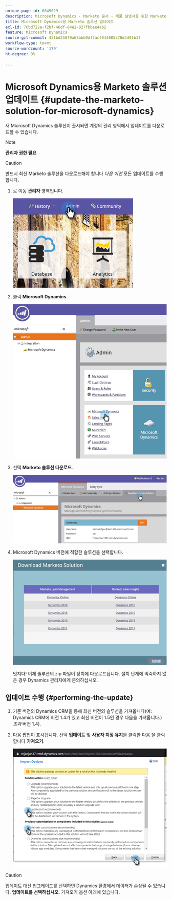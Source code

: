 ```yaml
---
unique-page-id: 6849029
description: Microsoft Dynamics - Marketo 문서 - 제품 설명서를 위한 Marketo 솔루션 업데이트
title: Microsoft Dynamics용 Marketo 솔루션 업데이트
exl-id: 76bd722a-f2bf-46df-84e2-827fbbee4ab2
feature: Microsoft Dynamics
source-git-commit: 431bd258f9a68bbb9df7acf043085578d3d91b1f
workflow-type: tm+mt
source-wordcount: '179'
ht-degree: 0%

---
```


# Microsoft Dynamics용 Marketo 솔루션 업데이트 {#update-the-marketo-solution-for-microsoft-dynamics}

새 Microsoft Dynamics 솔루션이 출시되면 계정의 관리 영역에서 업데이트를 다운로드할 수 있습니다.

>[!NOTE]
>
>**관리자 권한 필요**

>[!CAUTION]
>
>반드시 최신 Marketo 솔루션을 다운로드해야 합니다 _다음 이전_ 모든 업데이트를 수행합니다.

1. 로 이동 **관리자** 영역입니다.

   ![](assets/admin.png)

1. 클릭 **Microsoft Dynamics**.

   ![](assets/image2015-3-16-10-3a51-3a25.png)

1. 선택 **Marketo 솔루션 다운로드**.

   ![](assets/image2015-3-16-10-3a52-3a1.png)

1. Microsoft Dynamics 버전에 적합한 솔루션을 선택합니다.

   ![](assets/msd-online.png)

   멋지다! 이제 솔루션의 zip 파일이 장치에 다운로드됩니다. 설치 단계에 익숙하지 않은 경우 Dynamics 관리자에게 문의하십시오.

## 업데이트 수행 {#performing-the-update}

1. 기존 버전의 Dynamics CRM을 통해 최신 버전의 솔루션을 가져옵니다(예: Dynamics CRM에 버전 1.4가 있고 최신 버전이 1.5인 경우 다음을 가져옵니다.) _초과_ 버전 1.4).

1. 다음 팝업이 표시됩니다. 선택 **업데이트** 및 **사용자 지정 유지**&#x200B;을 클릭한 다음 을 클릭합니다 **가져오기**.

   ![](assets/update-the-marketo-solution-for-microsoft-dynamics-5.png)

>[!CAUTION]
>
>업데이트 대신 업그레이드를 선택하면 Dynamics 환경에서 데이터가 손상될 수 있습니다. **업데이트를 선택하십시오.** 가져오기 옵션 아래에 있습니다.
